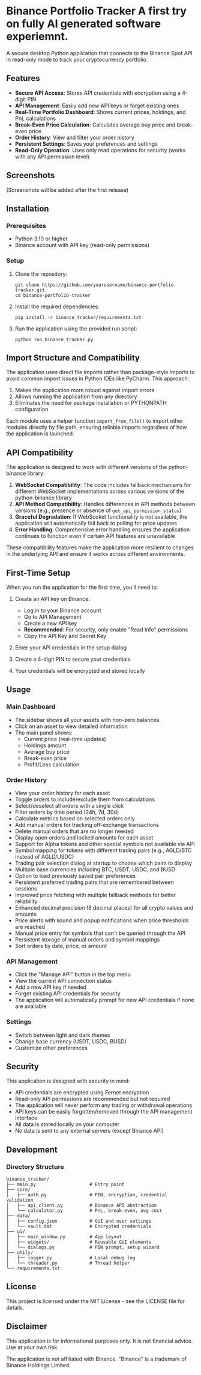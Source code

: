 # Binance Portfolio Tracker A first try on fully AI generated software experiemnt.

A secure desktop Python application that connects to the Binance Spot API in read-only mode to track your cryptocurrency portfolio.

## Features

- **Secure API Access**: Stores API credentials with encryption using a 4-digit PIN
- **API Management**: Easily add new API keys or forget existing ones
- **Real-Time Portfolio Dashboard**: Shows current prices, holdings, and PnL calculations
- **Break-Even Price Calculation**: Calculates average buy price and break-even price
- **Order History**: View and filter your order history
- **Persistent Settings**: Saves your preferences and settings
- **Read-Only Operation**: Uses only read operations for security (works with any API permission level)

## Screenshots

(Screenshots will be added after the first release)

## Installation

### Prerequisites

- Python 3.10 or higher
- Binance account with API key (read-only permissions)

### Setup

1. Clone the repository:
   ```
   git clone https://github.com/yourusername/binance-portfolio-tracker.git
   cd binance-portfolio-tracker
   ```

2. Install the required dependencies:
   ```
   pip install -r binance_tracker/requirements.txt
   ```

3. Run the application using the provided run script:
   ```
   python run_binance_tracker.py
   ```

## Import Structure and Compatibility

The application uses direct file imports rather than package-style imports to avoid common import issues in Python IDEs like PyCharm. This approach:

1. Makes the application more robust against import errors
2. Allows running the application from any directory
3. Eliminates the need for package installation or PYTHONPATH configuration

Each module uses a helper function `import_from_file()` to import other modules directly by file path, ensuring reliable imports regardless of how the application is launched.

## API Compatibility

The application is designed to work with different versions of the python-binance library:

1. **WebSocket Compatibility**: The code includes fallback mechanisms for different WebSocket implementations across various versions of the python-binance library
2. **API Method Compatibility**: Handles differences in API methods between versions (e.g., presence or absence of `get_api_permission_status`)
3. **Graceful Degradation**: If WebSocket functionality is not available, the application will automatically fall back to polling for price updates
4. **Error Handling**: Comprehensive error handling ensures the application continues to function even if certain API features are unavailable

These compatibility features make the application more resilient to changes in the underlying API and ensure it works across different environments.

## First-Time Setup

When you run the application for the first time, you'll need to:

1. Create an API key on Binance:
   - Log in to your Binance account
   - Go to API Management
   - Create a new API key
   - **Recommended**: For security, only enable "Read Info" permissions
   - Copy the API Key and Secret Key

2. Enter your API credentials in the setup dialog
3. Create a 4-digit PIN to secure your credentials
4. Your credentials will be encrypted and stored locally

## Usage

### Main Dashboard

- The sidebar shows all your assets with non-zero balances
- Click on an asset to view detailed information
- The main panel shows:
  - Current price (real-time updates)
  - Holdings amount
  - Average buy price
  - Break-even price
  - Profit/Loss calculation

### Order History

- View your order history for each asset
- Toggle orders to include/exclude them from calculations
- Select/deselect all orders with a single click
- Filter orders by time period (24h, 7d, 30d)
- Calculate metrics based on selected orders only
- Add manual orders for tracking off-exchange transactions
- Delete manual orders that are no longer needed
- Display open orders and locked amounts for each asset
- Support for Alpha tokens and other special symbols not available via API
- Symbol mapping for tokens with different trading pairs (e.g., AGLD/BTC instead of AGLD/USDC)
- Trading pair selection dialog at startup to choose which pairs to display
- Multiple base currencies including BTC, USDT, USDC, and BUSD
- Option to load previously saved pair preferences
- Persistent preferred trading pairs that are remembered between sessions
- Improved price fetching with multiple fallback methods for better reliability
- Enhanced decimal precision (8 decimal places) for all crypto values and amounts
- Price alerts with sound and popup notifications when price thresholds are reached
- Manual price entry for symbols that can't be queried through the API
- Persistent storage of manual orders and symbol mappings
- Sort orders by date, price, or amount

### API Management

- Click the "Manage API" button in the top menu
- View the current API connection status
- Add a new API key if needed
- Forget existing API credentials for security
- The application will automatically prompt for new API credentials if none are available

### Settings

- Switch between light and dark themes
- Change base currency (USDT, USDC, BUSD)
- Customize other preferences

## Security

This application is designed with security in mind:

- API credentials are encrypted using Fernet encryption
- Read-only API permissions are recommended but not required
- The application will never perform any trading or withdrawal operations
- API keys can be easily forgotten/removed through the API management interface
- All data is stored locally on your computer
- No data is sent to any external servers (except Binance API)

## Development

### Directory Structure

```
binance_tracker/
├── main.py                    # Entry point
├── core/
│   ├── auth.py                # PIN, encryption, credential validation
│   ├── api_client.py          # Binance API abstraction
│   └── calculator.py          # PnL, break-even, avg cost
├── data/
│   ├── config.json            # GUI and user settings
│   └── vault.dat              # Encrypted credentials
├── ui/
│   ├── main_window.py         # App layout
│   ├── widgets/               # Reusable GUI elements
│   └── dialogs.py             # PIN prompt, setup wizard
├── utils/
│   ├── logger.py              # Local debug log
│   └── threader.py            # Thread helper
└── requirements.txt
```

## License

This project is licensed under the MIT License - see the LICENSE file for details.

## Disclaimer

This application is for informational purposes only. It is not financial advice. Use at your own risk.

The application is not affiliated with Binance. "Binance" is a trademark of Binance Holdings Limited.
